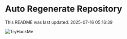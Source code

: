 # Auto Regenerate Repository

This README was last updated: 2025-07-16 05:16:39

 ![TryHackMe](https://tryhackme.com/badge/533634)